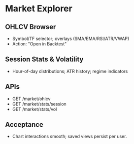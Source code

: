 # Market Explorer

## OHLCV Browser
- Symbol/TF selector; overlays (SMA/EMA/RSI/ATR/VWAP)
- Action: "Open in Backtest"

## Session Stats & Volatility
- Hour-of-day distributions; ATR history; regime indicators

## APIs
- GET /market/ohlcv
- GET /market/stats/session
- GET /market/stats/vol

## Acceptance
- Chart interactions smooth; saved views persist per user.
